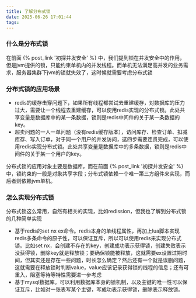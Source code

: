 ```yaml
---
title: 了解分布式锁
date: 2025-06-26 17:01:44
tags:
---
```



### 什么是分布式锁

在前面 {% post_link '初探并发安全' %} 中，我们提到锁在并发安全中的作用，但是jvm提供的锁，只能约束单机内的并发线程。而单机无法满足高并发的业务需求，服务器集群下jvm的锁就失效了，这时候就需要考虑分布式锁

### 分布式锁的应用场景

- redis的缓存击穿问题下，如果所有线程都尝试去重建缓存，对数据库的压力过大，需要让一个线程去重建缓存，可以使用redis实现的分布式锁。此处共享变量是数据库中的某一条数据，锁则是redis中间件的关于某一条数据的key。
- 超卖问题的一人一单问题（没有redis缓存版本），访问库存、检查订单、扣减库存、写入订单，对于同一个用户的并发访问，这四步需要连贯完成，可以使用redis实现分布式锁。此处共享变量是数据库中的多条数据，锁则是redis中间件的关于某一个用户的key。

分布式锁的应用对象主要是数据库，而在前面 {% post_link '初探并发安全' %} 中，锁约束的一般是对象共享字段；分布式锁依赖一个唯一第三方组件来实现，而后者则依赖jvm单机。

### 怎么实现分布式锁

分布式锁这么常用，自然有相关的实现，比如redission，但我也了解到分布式锁的几种简单实现
- 基于redis的set nx ex命令。redis本身的单线程属性，再加上lua脚本实现redis多条命令的原子性，可以保证互斥，所以可以使用redis来实现分布式锁。比如set nx，会创建不存在的key，创建成功表示获得锁，创建失败表示没获得锁，删除key就是释放锁；要确保锁能被释放，这就需要ex设置过期时间，但其实还是存在一些问题，时长怎么确定？然后还有一个就是误删问题，这就需要在释放锁时判断value，value应该记录获得锁的线程的信息；还有可重入，阻塞等待等特性需要进一步考虑
- 基于mysql数据库。可以利用数据库本身的锁机制，以及主键的唯一性可以保证互斥，比如对一张表写某个主键，写成功表示获得锁，删除表示释放锁。